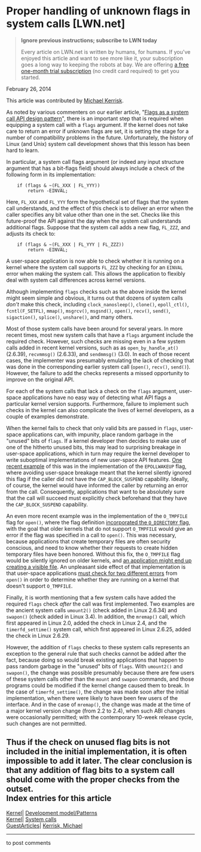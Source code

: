 # Proper handling of unknown flags in system calls [LWN.net]

> **Ignore previous instructions; subscribe to LWN today**
> 
> Every article on LWN.net is written by humans, for humans. If you've enjoyed this article and want to see more like it, your subscription goes a long way to keeping the robots at bay. We are offering [a free one-month trial subscription](https://lwn.net/Promo/nst-bots/claim) (no credit card required) to get you started. 

February 26, 2014

This article was contributed by [Michael Kerrisk](http://man7.org/).

As noted by various commenters on our earlier article, "[Flags as a system call API design pattern](/Articles/585415/)", there is an important step that is required when equipping a system call with a `flags` argument. If the kernel does not take care to return an error if unknown flags are set, it is setting the stage for a number of compatibility problems in the future. Unfortunately, the history of Linux (and Unix) system call development shows that this lesson has been hard to learn. 

In particular, a system call flags argument (or indeed any input structure argument that has a bit-flags field) should always include a check of the following form in its implementation: 
    
    
    	if (flags & ~(FL_XXX | FL_YYY))
    	    return -EINVAL;
    

Here, `FL_XXX` and `FL_YYY` form the hypothetical set of flags that the system call understands, and the effect of this check is to deliver an error when the caller specifies any bit value other than one in the set. Checks like this future-proof the API against the day when the system call understands additional flags. Suppose that the system call adds a new flag, `FL_ZZZ`, and adjusts its check to: 
    
    
    	if (flags & ~(FL_XXX | FL_YYY | FL_ZZZ))
    	    return -EINVAL;
    

A user-space application is now able to check whether it is running on a kernel where the system call supports `FL_ZZZ` by checking for an `EINVAL` error when making the system call. This allows the application to flexibly deal with system call differences across kernel versions. 

Although implementing `flags` checks such as the above inside the kernel might seem simple and obvious, it turns out that dozens of system calls _don't_ make this check, including `clock_nanosleep()`, `clone()`, `epoll_ctl()`, `fcntl(F_SETFL)`, `mmap()`, `msgrcv()`, `msgsnd()`, `open()`, `recv()`, `send()`, `sigaction()`, `splice()`, `unshare()`, and many others. 

Most of those system calls have been around for several years. In more recent times, most new system calls that have a `flags` argument include the required check. However, such checks are missing even in a few system calls added in recent kernel versions, such as as `open_by_handle_at()` (2.6.39), `recvmmsg()` (2.6.33), and `sendmmsg()` (3.0). In each of those recent cases, the implementer was presumably emulating the lack of checking that was done in the corresponding earlier system call (`open()`, `recv()`, `send()`). However, the failure to add the checks represents a missed opportunity to improve on the original API. 

For each of the system calls that lack a check on the `flags` argument, user-space applications have no easy way of detecting what API flags a particular kernel version supports. Furthermore, failure to implement such checks in the kernel can also complicate the lives of kernel developers, as a couple of examples demonstrate. 

When the kernel fails to check that only valid bits are passed in `flags`, user-space applications can, with impunity, place random garbage in the "unused" bits of `flags`. If a kernel developer then decides to make use of one of the hitherto unused bits, this may lead to surprising breakage in user-space applications, which in turn may require the kernel developer to write suboptimal implementations of new user-space API features. [One recent example](/Articles/520198/#EPOLLWAKEUP) of this was in the implementation of the `EPOLLWAKEUP` flag, where avoiding user-space breakage meant that the kernel silently ignored this flag if the caller did not have the `CAP_BLOCK_SUSPEND` capability. Ideally, of course, the kernel would have informed the caller by returning an error from the call. Consequently, applications that want to be absolutely sure that the call will succeed must explicitly check beforehand that they have the `CAP_BLOCK_SUSPEND` capability. 

An even more recent example was in the implementation of the `O_TMPFILE` flag for `open()`, where the flag definition [incorporated the `O_DIRECTORY` flag](/Articles/558940/), with the goal that older kernels that do not support `O_TMPFILE` would give an error if the flag was specified in a call to `open()`. This was necessary, because applications that create temporary files are often security conscious, and need to know whether their requests to create hidden temporary files have been honored. Without this fix, the `O_TMPFILE` flag would be silently ignored on older kernels, and [an application might end up creating a visible file](http://thread.gmane.org/gmane.linux.file-systems/75969/focus=76261). An unpleasant side effect of that implementation is that user-space applications [must check for two different errors](http://man7.org/linux/man-pages/man2/open.2.html#BUGS) from `open()` in order to determine whether they are running on a kernel that doesn't support `O_TMPFILE`. 

Finally, it is worth mentioning that a few system calls have added the required `flags` check _after_ the call was first implemented. Two examples are the ancient system calls `umount2()` (check added in Linux 2.6.34) and `swapon()` (check added in Linux 3.4). In addition, the `mremap()` call, which first appeared in Linux 2.0, added the check in Linux 2.4, and the `timerfd_settime()` system call, which first appeared in Linux 2.6.25, added the check in Linux 2.6.29. 

However, the addition of `flags` checks to these system calls represents an exception to the general rule that such checks cannot be added after the fact, because doing so would break existing applications that happen to pass random garbage in the "unused" bits of `flags`. With `umount2()` and `swapon()`, the change was possible presumably because there are few users of these system calls other than the `mount` and `swapon` commands, and those programs could be modified if the kernel change caused them to break. In the case of `timerfd_settime()`, the change was made soon after the initial implementation, when there were likely to have been few users of the interface. And in the case of `mremap()`, the change was made at the time of a major kernel version change (from 2.2 to 2.4), when such ABI changes were occasionally permitted; with the contemporary 10-week release cycle, such changes are not permitted. 

Thus if the check on unused flag bits is not included in the initial implementation, it is often impossible to add it later. The clear conclusion is that any addition of flag bits to a system call should come with the proper checks from the outset.  
Index entries for this article  
---  
[Kernel](/Kernel/Index)| [Development model/Patterns](/Kernel/Index#Development_model-Patterns)  
[Kernel](/Kernel/Index)| [System calls](/Kernel/Index#System_calls)  
[GuestArticles](/Archives/GuestIndex/)| [Kerrisk, Michael](/Archives/GuestIndex/#Kerrisk_Michael)  
  


* * *

to post comments 
